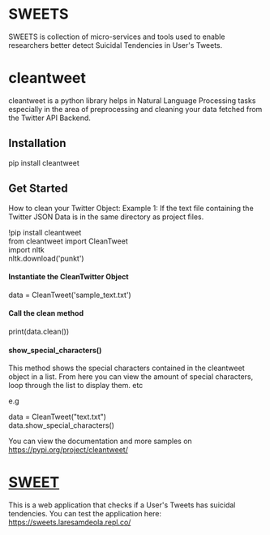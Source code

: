# SWEETS
SWEETS is collection of micro-services and tools used to enable researchers better detect Suicidal Tendencies in User's Tweets. 

# cleantweet
cleantweet is a python library helps in Natural Language Processing tasks especially in the area of preprocessing and cleaning your data fetched from the Twitter API Backend.

## Installation
pip install cleantweet

## Get Started
How to clean your Twitter Object:
Example 1: If the text file containing the Twitter JSON Data is in the same directory as project files.

!pip install cleantweet <br/>
from cleantweet import CleanTweet<br />
import nltk<br/>
nltk.download('punkt')

#### Instantiate the CleanTwitter Object
data = CleanTweet('sample_text.txt')
<br />
#### Call the clean method
print(data.clean())
<br />
#### show_special_characters()
This method shows the special characters contained in the cleantweet object in a list. From here
you can view the amount of special characters, loop through the list to display them. etc

e.g

data = CleanTweet("text.txt") <br/>
data.show_special_characters()

You can view the documentation and more samples on https://pypi.org/project/cleantweet/

# [SWEET](https://sweets.laresamdeola.repl.co)
This is a web application that checks if a User's Tweets has suicidal tendencies. You can test the application here: https://sweets.laresamdeola.repl.co/
